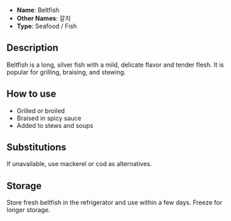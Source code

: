 - **Name**: Beltfish
- **Other Names**: 갈치
- **Type**: Seafood / Fish

## Description

Beltfish is a long, silver fish with a mild, delicate flavor and tender flesh. It is popular for grilling, braising, and stewing.

## How to use

- Grilled or broiled
- Braised in spicy sauce
- Added to stews and soups

## Substitutions

If unavailable, use mackerel or cod as alternatives.

## Storage

Store fresh beltfish in the refrigerator and use within a few days. Freeze for longer storage. 